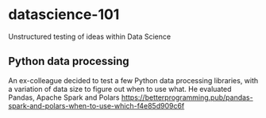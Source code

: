 # datascience-101
Unstructured testing of ideas within Data Science 

## Python data processing  

An ex-colleague decided to test a few Python data processing libraries, with a variation of data size to figure out when to use what. 
He evaluated Pandas, Apache Spark and Polars https://betterprogramming.pub/pandas-spark-and-polars-when-to-use-which-f4e85d909c6f

